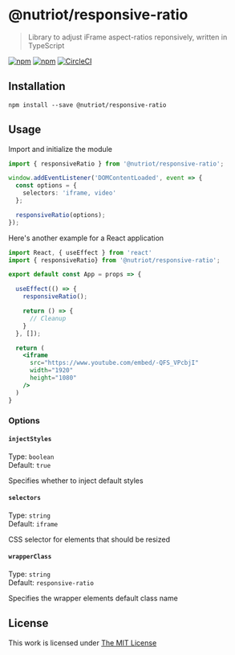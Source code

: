 # @nutriot/responsive-ratio

> Library to adjust iFrame aspect-ratios reponsively, written in TypeScript

[![npm](https://flat.badgen.net/npm/license/@nutriot/responsive-ratio)](https://www.npmjs.org/package/@nutriot/responsive-ratio)
[![npm](https://flat.badgen.net/npm/v/@nutriot/responsive-ratio)](https://www.npmjs.org/package/@nutriot/responsive-ratio)
[![CircleCI](https://flat.badgen.net/circleci/github/nutriot/responsive-ratio)](https://circleci.com/gh/nutriot/responsive-ratio)

## Installation

`npm install --save @nutriot/responsive-ratio`

## Usage

Import and initialize the module

```ts
import { responsiveRatio } from '@nutriot/responsive-ratio';

window.addEventListener('DOMContentLoaded', event => {
  const options = {
    selectors: 'iframe, video'
  };

  responsiveRatio(options);
});
```

Here's another example for a React application

```jsx
import React, { useEffect } from 'react'
import { responsiveRatio} from '@nutriot/responsive-ratio';

export default const App = props => {

  useEffect(() => {
    responsiveRatio();

    return () => {
      // Cleanup
    }
  }, []);

  return (
    <iframe
      src="https://www.youtube.com/embed/-QFS_VPcbjI"
      width="1920"
      height="1080"
    />
  )
}
```

### Options

#### `injectStyles`

Type: `boolean`  
Default: `true`  

Specifies whether to inject default styles

#### `selectors`

Type: `string`  
Default: `iframe`  

CSS selector for elements that should be resized

#### `wrapperClass`

Type: `string`  
Default: `responsive-ratio` 

Specifies the wrapper elements default class name

## License

This work is licensed under [The MIT License](https://opensource.org/licenses/MIT)
